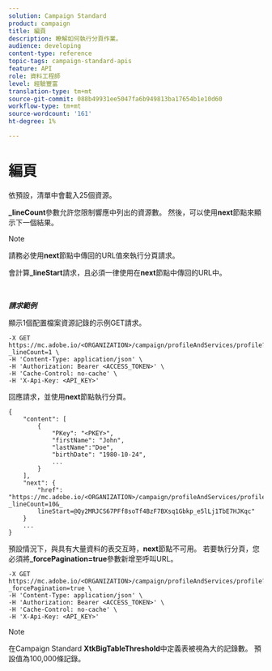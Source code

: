 ```yaml
---
solution: Campaign Standard
product: campaign
title: 編頁
description: 瞭解如何執行分頁作業。
audience: developing
content-type: reference
topic-tags: campaign-standard-apis
feature: API
role: 資料工程師
level: 經驗豐富
translation-type: tm+mt
source-git-commit: 088b49931ee5047fa6b949813ba17654b1e10d60
workflow-type: tm+mt
source-wordcount: '161'
ht-degree: 1%

---
```



# 編頁

依預設，清單中會載入25個資源。

**_lineCount**&#x200B;參數允許您限制響應中列出的資源數。  然後，可以使用&#x200B;**next**&#x200B;節點來顯示下一個結果。

>[!NOTE]
>
>請務必使用&#x200B;**next**&#x200B;節點中傳回的URL值來執行分頁請求。
>
>會計算&#x200B;**_lineStart**&#x200B;請求，且必須一律使用在&#x200B;**next**&#x200B;節點中傳回的URL中。

<br/>

***請求範例***

顯示1個配置檔案資源記錄的示例GET請求。

```
-X GET https://mc.adobe.io/<ORGANIZATION>/campaign/profileAndServices/profile?_lineCount=1 \
-H 'Content-Type: application/json' \
-H 'Authorization: Bearer <ACCESS_TOKEN>' \
-H 'Cache-Control: no-cache' \
-H 'X-Api-Key: <API_KEY>'
```

回應請求，並使用&#x200B;**next**&#x200B;節點執行分頁。

```
{
    "content": [
        {
            "PKey": "<PKEY>",
            "firstName": "John",
            "lastName":"Doe",
            "birthDate": "1980-10-24",
            ...
        }
    ],
    "next": {
        "href": "https://mc.adobe.io/<ORGANIZATION>/campaign/profileAndServices/profile/email?_lineCount=10&_
        lineStart=@Qy2MRJCS67PFf8soTf4BzF7BXsq1Gbkp_e5lLj1TbE7HJKqc"
    }
    ...
}
```

預設情況下，與具有大量資料的表交互時，**next**&#x200B;節點不可用。 若要執行分頁，您必須將&#x200B;**_forcePagination=true**&#x200B;參數新增至呼叫URL。

```
-X GET https://mc.adobe.io/<ORGANIZATION>/campaign/profileAndServices/profile?_forcePagination=true \
-H 'Content-Type: application/json' \
-H 'Authorization: Bearer <ACCESS_TOKEN>' \
-H 'Cache-Control: no-cache' \
-H 'X-Api-Key: <API_KEY>'
```

>[!NOTE]
>
>在Campaign Standard **XtkBigTableThreshold**&#x200B;中定義表被視為大的記錄數。 預設值為100,000條記錄。
